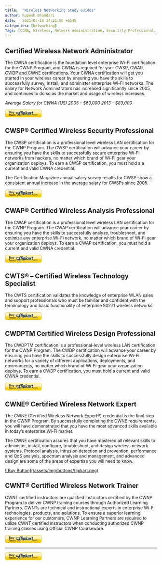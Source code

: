 ```yaml
---
title:  "Wireless Networking Study Guides"
author: Rupesh Bhandari
date:   2021-03-18 14:21:50 +0545
categories: [Networking] 
Tags: [CCNA, Wireless, Network Administration, Securirty Professional, ] 
---
```


## **Certified Wireless Network Administrator**
The CWNA certification is the foundation level enterprise Wi-Fi certification for the CWNP Program, and CWNA is required for your CWSP, CWAP, CWDP and CWNE certifications. Your CWNA certification will get you started in your wireless career by ensuring you have the skills to successfully survey, install, and administer enterprise Wi-Fi networks.  The salary for Network Administrators has increased significantly since 2005, and continues to do so as the market and usage of wireless increases.

*Average Salary for CWNA (US)
2005 – $69,000 2013 – $83,000*

<a href="https://www.flipkart.com/cwna/p/itmdapyddgmzhrfr" target="_blank" rel="noopener noreferrer">![Buy Button](/assets/img/buttons/flipkart.png)
</a>


## **CWSP® Certified Wireless Security Professional**
The CWSP certification is a professional level wireless LAN certification for the CWNP Program. The CWSP certification will advance your career by ensuring you have the skills to successfully secure enterprise Wi-Fi networks from hackers, no matter which brand of Wi-Fi gear your organization deploys. To earn a  CWSP certification, you must hold a a current and valid CWNA credential.

The Certification Magazine annual salary survey results for CWSP show a consistent annual increase in the average salary for CWSPs since 2005.

<a href="https://www.flipkart.com/cwsp/p/itmetjkahy4kbhaa" target="_blank" rel="noopener noreferrer">![Buy Button](/assets/img/buttons/flipkart.png)</a>


## **CWAP® Certified Wireless Analysis Professional**
The CWAP certification is a professional level wireless LAN certification for the CWNP Program. The CWAP certification will advance your career by ensuring you have the skills to successfully analyze, troubleshoot, and optimize any enterprise Wi-Fi network, no matter which brand of Wi-Fi gear your organization deploys. To earn a CWAP certification, you must hold a current and valid CWNA credential.

<a href="https://www.flipkart.com/cwap-certified-wireless-analysis-professional-official-study-guide-exam-pwo-270/p/itmdfgy55z3n4m8x" target="_blank" rel="noopener noreferrer">![Buy Button](/assets/img/buttons/flipkart.png)</a>

## **CWTS® – Certified Wireless Technology Specialist**
The CWTS certification validates the knowledge of enterprise WLAN sales and support professionals who must be familiar and confident with the terminology and basic functionality of enterprise 802.11 wireless networks.

<a href="https://www.flipkart.com/cwts-certified-wireless-technology-specialist-official-study-guide-2nd/p/itm5b489777135d4" target="_blank" rel="noopener noreferrer">![Buy Button](/assets/img/buttons/flipkart.png)</a>

## **CWDPTM Certified Wireless Design Professional**

The CWDPTM certification is a professional-level wireless LAN certification for the CWNP Program. The CWDP certification will advance your career by ensuring you have the skills to successfully design enterprise Wi-Fi networks for a variety of different applications, deployments, and environments, no matter which brand of Wi-Fi gear your organization deploys. To earn a CWDP certification, you must hold a current and valid CWNA credential.

<a href="https://www.flipkart.com/" target="_blank" rel="noopener noreferrer">![Buy Button](/assets/img/buttons/flipkart.png)</a>


## **CWNE®   Certified Wireless Network Expert**

The CWNE (Certified Wireless Network Expert®) credential is the final step in the CWNP Program. By successfully completing the CWNE requirements, you will have demonstrated that you have the most advanced skills available in today’s enterprise Wi-Fi market.

The CWNE certification assures that you have mastered all relevant skills to administer, install, configure, troubleshoot, and design wireless network systems. Protocol analysis, intrusion detection and prevention, performance and QoS analysis, spectrum analysis and management, and advanced design are some of the areas of expertise you will need to know.

<a href="https://www.flipkart.com/" target="_blank" rel="noopener noreferrer">
![Buy Button](/assets/img/buttons/flipkart.png)</a>

## **CWNT® Certified Wireless Network Trainer**

CWNT certified instructors are qualified instructors certified by the CWNP Program to deliver CWNP training courses through Authorized Learning Partners.  CWNTs are technical and instructional experts in enterprise Wi-Fi technologies, products, and solutions. To ensure a superior learning experience for our customers, CWNP Learning  Partners are required to utilize CWNT certified instructors when conducting authorized CWNP training classes using Official CWNP Courseware.

[![FLipkart](/assets/img/buttons/flipkart.png)](https://www.flipkart.com/)

---

<a href="https://www.flipkart.com/" target="_blank" rel="noopener noreferrer">![Buy Button](/assets/img/buttons/flipkart.png)</a>
